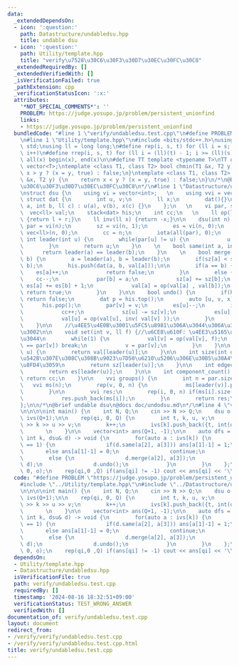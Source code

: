 ```yaml
---
data:
  _extendedDependsOn:
  - icon: ':question:'
    path: Datastructure/undabledsu.hpp
    title: undable dsu
  - icon: ':question:'
    path: Utility/template.hpp
    title: "verify\u7528\u30C6\u30F3\u30D7\u30EC\u30FC\u30C8"
  _extendedRequiredBy: []
  _extendedVerifiedWith: []
  _isVerificationFailed: true
  _pathExtension: cpp
  _verificationStatusIcon: ':x:'
  attributes:
    '*NOT_SPECIAL_COMMENTS*': ''
    PROBLEM: https://judge.yosupo.jp/problem/persistent_unionfind
    links:
    - https://judge.yosupo.jp/problem/persistent_unionfind
  bundledCode: "#line 1 \"verify/undabledsu.test.cpp\"\n#define PROBLEM \"https://judge.yosupo.jp/problem/persistent_unionfind\"\
    \n#line 1 \"Utility/template.hpp\"\n#include <bits/stdc++.h>\nusing namespace\
    \ std;\nusing ll = long long;\n#define rep(i, s, t) for (ll i = s; i < (ll)(t);\
    \ i++)\n#define rrep(i, s, t) for (ll i = (ll)(t) - 1; i >= (ll)(s); i--)\n#define\
    \ all(x) begin(x), end(x)\n\n#define TT template <typename T>\nTT using vec =\
    \ vector<T>;\ntemplate <class T1, class T2> bool chmin(T1 &x, T2 y) {\n    return\
    \ x > y ? (x = y, true) : false;\n}\ntemplate <class T1, class T2> bool chmax(T1\
    \ &x, T2 y) {\n    return x < y ? (x = y, true) : false;\n}\n/*\n@brief verify\u7528\
    \u30C6\u30F3\u30D7\u30EC\u30FC\u30C8\n*/\n#line 1 \"Datastructure/undabledsu.hpp\"\
    \nstruct dsu {\n    using vi = vector<int>;   \n    using vvi = vec<vi>;\n   \
    \ struct dat {\n        int u, v;\n        ll x;\n        dat(){}\n        dat(int\
    \ a, int b, ll c) : u(a), v(b), x(c) {}\n    };\n   \n    vi par, sz, es;\n  \
    \  vec<ll> val;\n    stack<dat> his;\n    int cc;\n   \n    ll op(ll l, ll r)\
    \ {return l + r;}\n    ll inv(ll x) {return -x;}\n\n    dsu(int n) {\n       \
    \ par = vi(n);\n        sz = vi(n, 1);\n        es = vi(n, 0);\n        val =\
    \ vec<ll>(n, 0);\n        cc = n;\n        iota(all(par), 0);\n    }\n  \n   \
    \ int leader(int u) {\n        while(par[u] != u) {\n            u = par[u];\n\
    \        }\n        return u;\n    }\n    \n    bool same(int a, int b) {\n  \
    \      return leader(a) == leader(b);\n    }\n    \n    bool merge(int a, int\
    \ b) {\n        a = leader(a), b = leader(b);\n        if(sz[a] < sz[b]) swap(a,\
    \ b);\n        his.push(dat(a, b, val[a]));\n\n        if(a == b) {\n        \
    \    es[a]++;\n            return false;\n        }\n        else {\n        \
    \    cc--;\n            par[b] = a;\n            sz[a] += sz[b];\n           \
    \ es[a] += es[b] + 1;\n            val[a] = op(val[a] , val[b]);\n           \
    \ return true;\n        }\n    }\n\n    bool undo() {\n        if(his.empty())\
    \ return false;\n        dat p = his.top();\n        auto [u, v, x] = p; \n  \
    \      his.pop();\n        par[v] = v;\n        es[u]--;\n        if(u != v) {\n\
    \            cc++;\n            sz[u] -= sz[v];\n            es[u] -= es[v];\n\
    \            val[u] = op(val[u], inv( val[v] ));\n        }\n        return true;\n\
    \    }\n\n    //\u4EE5\u4E0B\u3001\u5FC5\u8981\u306A\u3044\u306A\u3089\u7701\u304F\
    \u3002\n\n    void set(int v, ll f) {//\u6CE8\u610F: \u4EE3\u5165\u3067\u306F\u7121\
    \u3044\n        while(1) {\n            val[v] = op(val[v], f);\n            if(v\
    \ == par[v]) break;\n            v = par[v];\n        }\n    }\n\n    ll get(int\
    \ u) {\n        return val[leader(u)];\n    }\n\n    int size(int u) {//u\u304C\
    \u542B\u307E\u308C\u308B\u9023\u7D50\u6210\u5206\u306E\u30B5\u30A4\u30BA\u3092\
    \u8FD4\u3059\n        return sz[leader(u)];\n    }\n\n    int edgecnt(int u) {\n\
    \        return es[leader(u)];\n    }\n\n    int component_count() {\n       \
    \ return cc;\n    }\n\n    vvi groups() {\n        int n = par.size();\n     \
    \   vvi ms(n);\n        rep(v, 0, n) {\n            ms[leader(v)].push_back(v);\n\
    \        }\n\n        vvi res;\n        rep(i, 0, n) if(ms[i].size() > 0) {\n\
    \            res.push_back(ms[i]);\n        }\n        return res;\n    }\n\n\
    };\n\n/*\n@brief undable dsu\n@docs doc/undodsu.md\n*/\n#line 4 \"verify/undabledsu.test.cpp\"\
    \n\n\n\nint main() {\n    int N, Q;\n    cin >> N >> Q;\n    dsu o(N);\n    vector<vector<vector<int>>>\
    \ ivs(Q+1);\n\n    rep(qi, 0, Q) {\n        int t, k, u, v;\n        cin >> t\
    \ >> k >> u >> v;\n        k++;\n        ivs[k].push_back({t, int(qi)+1, u, v});\n\
    \       \n    }\n\n    vector<int> ans(Q+1, -1);\n\n    auto dfs = [&](auto f,\
    \ int k, dsu& d) -> void {\n        for(auto a : ivs[k]) {\n            if(a[0]\
    \ == 1) {\n                if(d.same(a[2], a[3])) ans[a[1]-1] = 1;\n         \
    \       else ans[a[1]-1] = 0;\n                continue;\n            }\n    \
    \        else {\n                d.merge(a[2], a[3]);\n                f(f, a[1],\
    \ d);\n                d.undo();\n            }\n        }\n    };\n\n\n    dfs(dfs,\
    \ 0, o);\n    rep(qi,0 ,Q) if(ans[qi] != -1) cout << ans[qi] << '\\n';\n}\n"
  code: "#define PROBLEM \"https://judge.yosupo.jp/problem/persistent_unionfind\"\n\
    #include \"../Utility/template.hpp\"\n#include \"../Datastructure/undabledsu.hpp\"\
    \n\n\n\nint main() {\n    int N, Q;\n    cin >> N >> Q;\n    dsu o(N);\n    vector<vector<vector<int>>>\
    \ ivs(Q+1);\n\n    rep(qi, 0, Q) {\n        int t, k, u, v;\n        cin >> t\
    \ >> k >> u >> v;\n        k++;\n        ivs[k].push_back({t, int(qi)+1, u, v});\n\
    \       \n    }\n\n    vector<int> ans(Q+1, -1);\n\n    auto dfs = [&](auto f,\
    \ int k, dsu& d) -> void {\n        for(auto a : ivs[k]) {\n            if(a[0]\
    \ == 1) {\n                if(d.same(a[2], a[3])) ans[a[1]-1] = 1;\n         \
    \       else ans[a[1]-1] = 0;\n                continue;\n            }\n    \
    \        else {\n                d.merge(a[2], a[3]);\n                f(f, a[1],\
    \ d);\n                d.undo();\n            }\n        }\n    };\n\n\n    dfs(dfs,\
    \ 0, o);\n    rep(qi,0 ,Q) if(ans[qi] != -1) cout << ans[qi] << '\\n';\n}"
  dependsOn:
  - Utility/template.hpp
  - Datastructure/undabledsu.hpp
  isVerificationFile: true
  path: verify/undabledsu.test.cpp
  requiredBy: []
  timestamp: '2024-08-16 18:32:51+09:00'
  verificationStatus: TEST_WRONG_ANSWER
  verifiedWith: []
documentation_of: verify/undabledsu.test.cpp
layout: document
redirect_from:
- /verify/verify/undabledsu.test.cpp
- /verify/verify/undabledsu.test.cpp.html
title: verify/undabledsu.test.cpp
---
```

